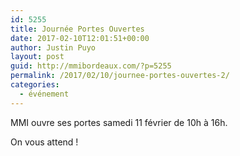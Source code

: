 ```yaml
---
id: 5255
title: Journée Portes Ouvertes
date: 2017-02-10T12:01:51+00:00
author: Justin Puyo
layout: post
guid: http://mmibordeaux.com/?p=5255
permalink: /2017/02/10/journee-portes-ouvertes-2/
categories:
  - événement
---
```

MMI ouvre ses portes samedi 11 février de 10h à 16h.
  
On vous attend !